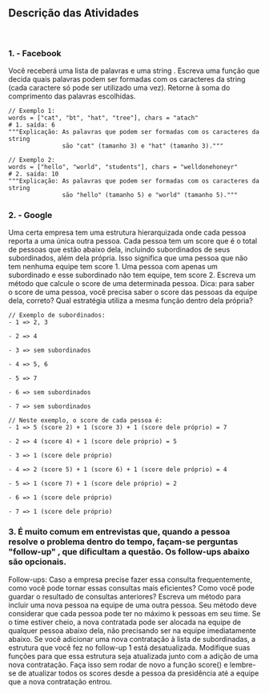 ## Descrição das Atividades
<br>

### 1. - Facebook
Você receberá uma lista de palavras e uma string . Escreva uma função que decida quais palavras podem ser formadas com os caracteres da string (cada caractere só pode ser utilizado uma vez). Retorne à soma do comprimento das palavras escolhidas.
~~~
// Exemplo 1:
words = ["cat", "bt", "hat", "tree"], chars = "atach"
# 1. saída: 6
"""Explicação: As palavras que podem ser formadas com os caracteres da string
               são "cat" (tamanho 3) e "hat" (tamanho 3)."""

// Exemplo 2:
words = ["hello", "world", "students"], chars = "welldonehoneyr"
# 2. saída: 10
"""Explicação: As palavras que podem ser formadas com os caracteres da string
               são "hello" (tamanho 5) e "world" (tamanho 5)."""
~~~

### 2. - Google
Uma certa empresa tem uma estrutura hierarquizada onde cada pessoa reporta a uma única outra pessoa. Cada pessoa tem um score que é o total de pessoas que estão abaixo dela, incluindo subordinados de seus subordinados, além dela própria. Isso significa que uma pessoa que não tem nenhuma equipe tem score 1. Uma pessoa com apenas um subordinado e esse subordinado não tem equipe, tem score 2. Escreva um método que calcule o score de uma determinada pessoa.
Dica: para saber o score de uma pessoa, você precisa saber o score das pessoas da equipe dela, correto? Qual estratégia utiliza a mesma função dentro dela própria?
~~~
// Exemplo de subordinados:
- 1 => 2, 3

- 2 => 4

- 3 => sem subordinados

- 4 => 5, 6

- 5 => 7

- 6 => sem subordinados

- 7 => sem subordinados

// Neste exemplo, o score de cada pessoa é:
- 1 => 5 (score 2) + 1 (score 3) + 1 (score dele próprio) = 7

- 2 => 4 (score 4) + 1 (score dele próprio) = 5

- 3 => 1 (score dele próprio)

- 4 => 2 (score 5) + 1 (score 6) + 1 (score dele próprio) = 4

- 5 => 1 (score 7) + 1 (score dele próprio) = 2

- 6 => 1 (score dele próprio)

- 7 => 1 (score dele próprio)
~~~

### 3. É muito comum em entrevistas que, quando a pessoa resolve o problema dentro do tempo, façam-se perguntas "follow-up" , que dificultam a questão. Os follow-ups abaixo são opcionais.
Follow-ups:
Caso a empresa precise fazer essa consulta frequentemente, como você pode tornar essas consultas mais eficientes? Como você pode guardar o resultado de consultas anteriores?
Escreva um método para incluir uma nova pessoa na equipe de uma outra pessoa. Seu método deve considerar que cada pessoa pode ter no máximo k pessoas em seu time. Se o time estiver cheio, a nova contratada pode ser alocada na equipe de qualquer pessoa abaixo dela, não precisando ser na equipe imediatamente abaixo.
Se você adicionar uma nova contratação à lista de subordinadas, a estrutura que você fez no follow-up 1 está desatualizada. Modifique suas funções para que essa estrutura seja atualizada junto com a adição de uma nova contratação. Faça isso sem rodar de novo a função score() e lembre-se de atualizar todos os scores desde a pessoa da presidência até a equipe que a nova contratação entrou.